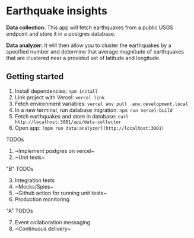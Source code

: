 # Earthquake insights

**Data collection:**
This app will fetch earthquakes from a public USGS endpoint and store it in a postgres database.

**Data analyzer:**
It will then allow you to cluster the earthquakes by a specified number and determine that average magnitude of earthquakes that are clustered near a provided set of latitude and longitude.

## Getting started

1. Install dependencies: `npm install`
2. Link project with Vercel: `vercel link`
3. Fetch environment variables: `vercel env pull .env.development.local`
4. In a new terminal, run database migration: `npm run vercel-build`
5. Fetch earthquakes and store in database: `curl http://localhost:3001/api/data-collector`
6. Open app: `[npm run data:analyzer](http://localhost:3001)`

TODOs

1. ~Implement postgres on vercel~
2. ~Unit tests~

"B" TODOs

3. Integration tests
4. ~Mocks/Spies~
5. ~Github action for running unit tests~
6. Production monitoring

"A" TODOs

7. Event collaboration messaging
8. ~Continuous delivery~
